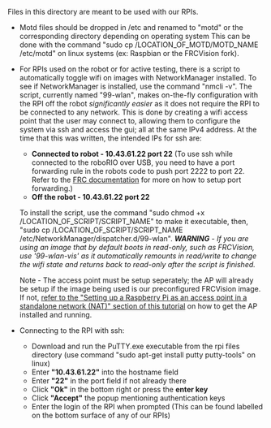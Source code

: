 Files in this directory are meant to be used with our RPIs.

- Motd files should be dropped in /etc and renamed to "motd" or the corresponding directory depending on operating system
  This can be done with the command "sudo cp /LOCATION_OF_MOTD/MOTD_NAME /etc/motd" on linux systems 
  (ex: Raspbian or the FRCVision fork).
	
- For RPIs used on the robot or for active testing, there is a script to automatically toggle wifi on images with
	NetworkManager installed. To see if NetworkManager is installed, use the command "nmcli -v". The script, currently named
	"99-wlan", makes on-the-fly configuration with the RPI off the robot *significantly easier* as it does not require
	the RPI to be connected to any network. This is done by creating a wifi access point that the user may connect to,
	allowing them to configure the system via ssh and access the gui; all at the same IPv4 address. At the time that this was
	written, the intended IPs for ssh are:
	- **Connected to robot - 10.43.61.22 port 22** (To use ssh while connected to the roboRIO over USB, you need to have a port
	forwarding rule in the robots code to push port 2222 to port 22. Refer to the [FRC documentation](https://docs.wpilib.org/en/latest/docs/networking/networking-utilities/portforwarding.html)
	for more on how to setup port forwarding.)
	- **Off the robot - 10.43.61.22 port 22**
	
	To install the script, use the command "sudo chmod +x /LOCATION_OF_SCRIPT/SCRIPT_NAME" to make it executable, then,
	"sudo cp /LOCATION_OF_SCRIPT/SCRIPT_NAME /etc/NetworkManager/dispatcher.d/99-wlan".
	***WARNING*** *- If you are using an image that by default boots in read-only, such as FRCVision, use '99-wlan-vis' as it*
	*automatically remounts in read/write to change the wifi state and returns back to read-only after the script is finished.*
	
	Note - The access point must be setup seperately; the AP will already be setup if the image being used is our preconfigured
	FRCVision image. If not, [refer to the "Setting up a Raspberry Pi as an access point
	in a standalone network (NAT)" section of this tutorial](https://www.raspberrypi.org/documentation/configuration/wireless/access-point.md) on how to get the AP installed and running.

- Connecting to the RPI with ssh:
	- Download and run the PuTTY.exe executable from the rpi files directory (use command "sudo apt-get install putty
	  putty-tools" on linux)
	- Enter **"10.43.61.22"** into the hostname field
	- Enter **"22"** in the port field if not already there
	- Click **"Ok"** in the bottom right or press the **enter key**
	- Click **"Accept"** the popup mentioning authentication keys
	- Enter the login of the RPI when prompted (This can be found labelled on the bottom surface of any of our RPIs)

